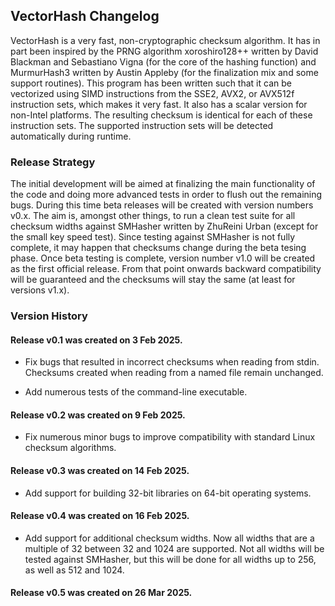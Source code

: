 ## VectorHash Changelog

VectorHash is a very fast, non-cryptographic checksum algorithm. It has in part
been inspired by the PRNG algorithm xoroshiro128++ written by David Blackman and
Sebastiano Vigna (for the core of the hashing function) and MurmurHash3 written
by Austin Appleby (for the finalization mix and some support routines). This
program has been written such that it can be vectorized using SIMD instructions
from the SSE2, AVX2, or AVX512f instruction sets, which makes it very fast. It
also has a scalar version for non-Intel platforms. The resulting checksum is
identical for each of these instruction sets. The supported instruction sets
will be detected automatically during runtime.

### Release Strategy

The initial development will be aimed at finalizing the main functionality of the code
and doing more advanced tests in order to flush out the remaining bugs. During
this time beta releases will be created with version numbers v0.x. The aim is,
amongst other things, to run a clean test suite for all checksum widths against
SMHasher written by ZhuReini Urban (except for the small key speed test). Since
testing against SMHasher is not fully complete, it may happen that checksums
change during the beta tesing phase. Once beta testing is complete, version
number v1.0 will be created as the first official release. From that point
onwards backward compatibility will be guaranteed and the checksums will stay
the same (at least for versions v1.x).

### Version History

#### Release v0.1 was created on 3 Feb 2025.

- Fix bugs that resulted in incorrect checksums when reading from stdin.
  Checksums created when reading from a named file remain unchanged.

- Add numerous tests of the command-line executable.

#### Release v0.2 was created on 9 Feb 2025.

- Fix numerous minor bugs to improve compatibility with standard Linux
  checksum algorithms.

#### Release v0.3 was created on 14 Feb 2025.

- Add support for building 32-bit libraries on 64-bit operating systems.

#### Release v0.4 was created on 16 Feb 2025.

- Add support for additional checksum widths. Now all widths that are
  a multiple of 32 between 32 and 1024 are supported. Not all widths
  will be tested against SMHasher, but this will be done for all widths
  up to 256, as well as 512 and 1024.

#### Release v0.5 was created on 26 Mar 2025.
